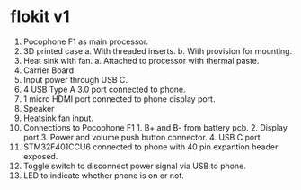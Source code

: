 # flokit v1

1. Pocophone F1 as main processor.
2. 3D printed case
  a. With threaded inserts.
  b. With provision for mounting. 
3. Heat sink with fan.
  a. Attached to processor with thermal paste. 
4. Carrier Board
  1. Input power through USB C. 
  2. 4 USB Type A 3.0 port connected to phone.
  3. 1 micro HDMI port connected to phone display port.
  4. Speaker
  5. Heatsink fan input.
  6. Connections to Pocophone F1
    1. B+ and B- from battery pcb.
    2. Display port
    3. Power and volume push button connector.
    4. USB C port
  7. STM32F401CCU6 connected to phone with 40 pin expantion header exposed.
  8. Toggle switch to disconnect power signal via USB to phone.
  9. LED to indicate whether phone is on or not.

